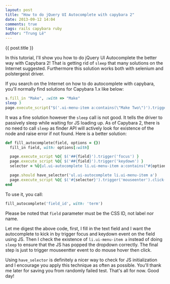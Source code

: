 ```yaml
---
layout: post
title: "How to do jQuery UI Autocomplete with capybara 2"
date: 2013-09-12 14:04
comments: true
tags: rails capybara ruby
author: "Trung Lê"
---
```


{{ post.title }}

In this tutorial, I'll show you how to do jQuery UI Autocomplete the better way with Capybara 2!
That is getting rid of `sleep` that many solutions on the Internet suggested. Furthermore this
solution works both with selenium and polstergeist driver.

<!--more-->

If you search on the Internet on how to do autocomplete with capybara, you'll normally find
solutions for Capybara 1.x like below:

```ruby
s.fill_in "Make", :with => "Make"
sleep 3
page.execute_script("$('.ui-menu-item a:contains(\"Make Two\")').trigger('mouseenter').click();")
```

It was a fine solution however the `sleep` call is not good. It tells the driver to passively
sleep while waiting for JS loading up. As of Capybara 2, there is no need to call `sleep` as
finder API will actively look for existence of the node and raise error if not found. Here is
a better solution:

```ruby
def fill_autocomplete(field, options = {})
  fill_in field, with: options[:with]

  page.execute_script %Q{ $('##{field}').trigger('focus') }
  page.execute_script %Q{ $('##{field}').trigger('keydown') }
  selector = %Q{ul.ui-autocomplete li.ui-menu-item a:contains("#{options[:select]}")}

  page.should have_selector('ul.ui-autocomplete li.ui-menu-item a')
  page.execute_script %Q{ $('#{selector}').trigger('mouseenter').click() }
end
```

To use it, you call:

```ruby
fill_autocomplete('field_id', with: 'term')
```

Please be noted that `field` parameter must be the CSS ID, not label nor name.

Let me digest the above code, first, I fill in the text field and I want the autocomplete
to kick in by trigger focus and keydown event on the field using JS. Then I check
the existence of `li.ui-menu-item a` instead of doing `sleep` to ensure that the JS
has popped the dropdown correctly. The final step is just to trigger mouseentter event to
do mouse hover then click.

Using `have_selector` is definitely a nicer way to check for JS initialization and I
encourage you apply this technique as often as possible. You'll thank me later for saving
you from randomly failed test. That's all for now. Good day!
